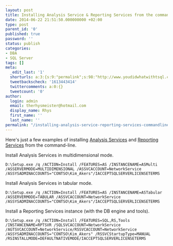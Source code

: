 ```yaml
---
layout: post
title: Installing Analysis Service & Reporting Services from the command-line
date: 2014-06-22 21:51:50.000000000 +02:00
type: post
parent_id: '0'
published: true
password: ''
status: publish
categories:
- DBA
- SQL Server
tags: []
meta:
  _edit_last: '1'
  shorturls: a:3:{s:9:"permalink";s:98:"http://www.youdidwhatwithtsql.com/installing-analysis-service-reporting-services-commandline/1907/";s:7:"tinyurl";s:26:"http://tinyurl.com/n5spb2k";s:4:"isgd";s:19:"http://is.gd/LTVCbx";}
  tweetbackscheck: '1613443414'
  twittercomments: a:0:{}
  tweetcount: '0'
author:
  login: admin
  email: therhysmeister@hotmail.com
  display_name: Rhys
  first_name: ''
  last_name: ''
permalink: "/installing-analysis-service-reporting-services-commandline/1907/"
---
```

Here's just a few examples of installing [Analysis Services](http://technet.microsoft.com/en-us/library/ms175609(v=sql.90).aspx "Analysis Services") and [Reporting Services](http://msdn.microsoft.com/en-us/library/ms159106.aspx "SQL Server Reporting Services") from the command-line.

Install Analysis Services in multidimensional mode.

```
D:\Setup.exe /q /ACTION=Install /FEATURES=AS /INSTANCENAME=ASMulti /ASSERVERMODE=MULTIDIMENSIONAL /ASSVCACCOUNT=NetworkService /ASSYSADMINACCOUNTS="CONTSO\Kim_Akers"/IACCEPTSQLSERVERLICENSETERMS
```

Install Analysis Services in tabular mode.

```
D:\Setup.exe /q /ACTION=Install /FEATURES=AS /INSTANCENAME=ASTabular /ASSERVERMODE=TABULAR /ASSVCACCOUNT=NetworkService /ASSYSADMINACCOUNTS="CONTSO\Kim_Akers"/IACCEPTSQLSERVERLICENSETERMS
```

Install a Reporting Services instance (with the DB engine and tools).

```
D:\Setup.exe /q /ACTION=Install /FEATURES=SQL,RS,Tools /INSTANCENAME=RPTSVR /SQLSVCACCOUNT=NetworkService /AGTSVCACCOUNT=NetworkService/RSSVCACCOUNT=NetworkService /ASSYSADMINACCOUNTS="CONTSO\Kim_Akers" /RSSVCStartupType=MANUAL /RSINSTALLMODE=DEFAULTNATIVEMODE/IACCEPTSQLSERVERLICENSETERMS
```
